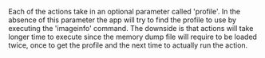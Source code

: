 [comment]: # "File: README.md"
[comment]: # "Copyright (c) 2014-2016 Splunk Inc."
[comment]: # ""
[comment]: # "Licensed under the Apache License, Version 2.0 (the 'License');"
[comment]: # "you may not use this file except in compliance with the License."
[comment]: # "You may obtain a copy of the License at"
[comment]: # ""
[comment]: # "    http://www.apache.org/licenses/LICENSE-2.0"
[comment]: # ""
[comment]: # "Unless required by applicable law or agreed to in writing, software distributed under"
[comment]: # "the License is distributed on an 'AS IS' BASIS, WITHOUT WARRANTIES OR CONDITIONS OF ANY KIND,"
[comment]: # "either express or implied. See the License for the specific language governing permissions"
[comment]: # "and limitations under the License."
[comment]: # ""
Each of the actions take in an optional parameter called 'profile'. In the absence of this parameter
the app will try to find the profile to use by executing the 'imageinfo' command. The downside is
that actions will take longer time to execute since the memory dump file will require to be loaded
twice, once to get the profile and the next time to actually run the action.

